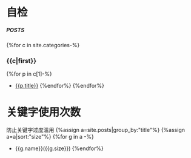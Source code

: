 # 自检
##### POSTS
{%for c in site.categories-%}
### {{c|first}}
{%for p in c[1]-%}
- [{{p.title}}]({{p.url|relative_url}})
{%endfor%}
{%endfor%}
  
# 关键字使用次数
防止关键字过度滥用
{%assign a=site.posts|group_by:"title"%}
{%assign a=a|sort:"size"%}
{%for g in a -%}
- {{g.name}}({{g.size}})
{%endfor%}
